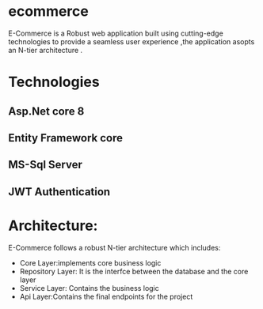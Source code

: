 # ecommerce
E-Commerce is a Robust web application built using cutting-edge technologies to provide a seamless user experience ,the application asopts an N-tier architecture .
# Technologies 
## Asp.Net core 8
## Entity Framework core
## MS-Sql Server
## JWT Authentication
# Architecture:
E-Commerce follows a robust N-tier architecture which includes:
- Core Layer:implements core business logic 
- Repository Layer: It is the interfce between the database and the core layer
- Service Layer: Contains the business logic
- Api Layer:Contains the final endpoints for the project 
